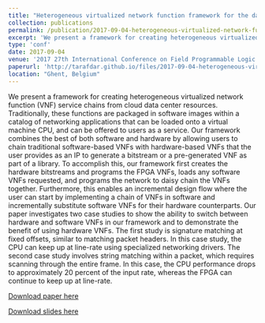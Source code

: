 ```yaml
---
title: "Heterogeneous virtualized network function framework for the data center"
collection: publications
permalink: /publication/2017-09-04-heterogeneous-virtualized-network-function-framework-for-the-data-center
excerpt: 'We present a framework for creating heterogeneous virtualized network function (VNF) service chains from cloud data center resources. Traditionally, these functions are packaged in software images within a catalog of networking applications that can be loaded onto a virtual machine CPU, and can be offered to users as a service. Our framework combines the best of both software and hardware by allowing users to chain traditional software-based VNFs with hardware-based VNFs that the user provides as an IP to generate a bitstream or a pre-generated VNF as part of a library. To accomplish this, our framework first creates the hardware bitstreams and programs the FPGA VNFs, loads any software VNFs requested, and programs the network to daisy chain the VNFs together. Furthermore, this enables an incremental design flow where the user can start by implementing a chain of VNFs in software and incrementally substitute software VNFs for their hardware counterparts. Our paper investigates two case studies to show the ability to switch between hardware and software VNFs in our framework and to demonstrate the benefit of using hardware VNFs. The first study is signature matching at fixed offsets, similar to matching packet headers. In this case study, the CPU can keep up at line-rate using specialized networking drivers. The second case study involves string matching within a packet, which requires scanning through the entire frame. In this case, the CPU performance drops to approximately 20 percent of the input rate, whereas the FPGA can continue to keep up at line-rate.'
type: 'conf'
date: 2017-09-04
venue: '2017 27th International Conference on Field Programmable Logic and Applications (FPL)'
paperurl: 'http://tarafdar.github.io/files/2017-09-04-heterogeneous-virtualized-network-function-framework-for-the-data-center.pdf'
location: "Ghent, Belgium"
---
```


We present a framework for creating heterogeneous virtualized network function (VNF) service chains from cloud data center resources. Traditionally, these functions are packaged in software images within a catalog of networking applications that can be loaded onto a virtual machine CPU, and can be offered to users as a service. Our framework combines the best of both software and hardware by allowing users to chain traditional software-based VNFs with hardware-based VNFs that the user provides as an IP to generate a bitstream or a pre-generated VNF as part of a library. To accomplish this, our framework first creates the hardware bitstreams and programs the FPGA VNFs, loads any software VNFs requested, and programs the network to daisy chain the VNFs together. Furthermore, this enables an incremental design flow where the user can start by implementing a chain of VNFs in software and incrementally substitute software VNFs for their hardware counterparts. Our paper investigates two case studies to show the ability to switch between hardware and software VNFs in our framework and to demonstrate the benefit of using hardware VNFs. The first study is signature matching at fixed offsets, similar to matching packet headers. In this case study, the CPU can keep up at line-rate using specialized networking drivers. The second case study involves string matching within a packet, which requires scanning through the entire frame. In this case, the CPU performance drops to approximately 20 percent of the input rate, whereas the FPGA can continue to keep up at line-rate.



[Download paper here](http://tarafdar.github.io/files/2017-09-04-heterogeneous-virtualized-network-function-framework-for-the-data-center.pdf)

[Download slides here](http://tarafdar.github.io/files/2017-09-04-heterogeneous-virtualized-network-function-framework-for-the-data-center.pptx)
